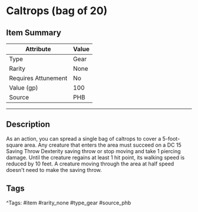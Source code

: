 # Caltrops (bag of 20)

## Item Summary

| Attribute            | Value                        |
|----------------------|------------------------------|
| Type                 | Gear |
| Rarity               | None             |
| Requires Attunement  | No                |
| Value (gp)           | 100    |
| Source               | PHB |

---

## Description

As an action, you can spread a single bag of caltrops to cover a 5-foot-square area. Any creature that enters the area must succeed on a DC 15 Saving Throw Dexterity saving throw or stop moving and take 1 piercing damage. Until the creature regains at least 1 hit point, its walking speed is reduced by 10 feet. A creature moving through the area at half speed doesn't need to make the saving throw.

## Tags

^Tags: #item #rarity_none #type_gear #source_phb